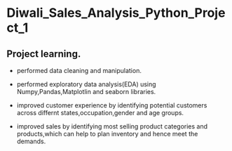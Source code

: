 # Diwali_Sales_Analysis_Python_Project_1

## Project learning.

- performed data cleaning and manipulation.

- performed exploratory data analysis(EDA) using Numpy,Pandas,Matplotlin and seaborn libraries.

- improved customer experience by identifying potential customers across differnt states,occupation,gender and age groups.

- improved sales by identifying most selling product categories and products,which can help to plan inventory and hence meet the demands.
